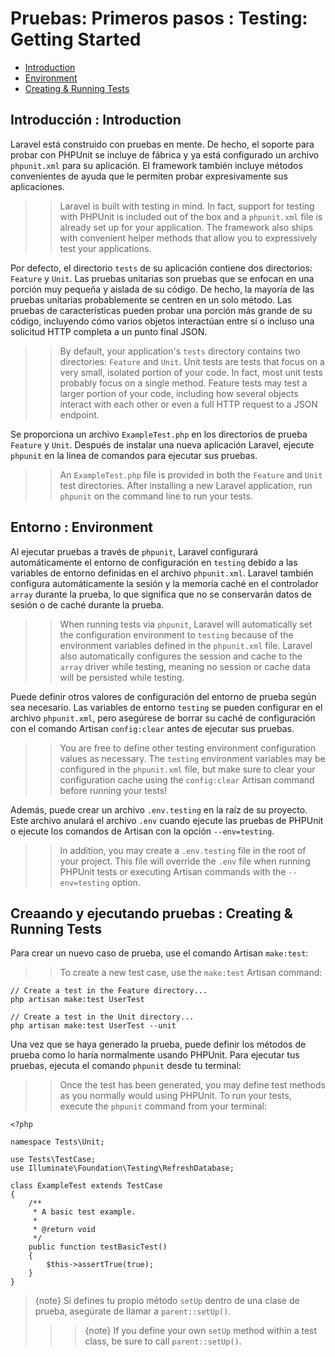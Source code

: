 # Pruebas: Primeros pasos : Testing: Getting Started

- [Introduction](#introduction)
- [Environment](#environment)
- [Creating & Running Tests](#creating-and-running-tests)

<a name="introduction"></a>
## Introducción : Introduction

Laravel está construido con pruebas en mente. De hecho, el soporte para probar con PHPUnit se incluye de fábrica y ya está configurado un archivo `phpunit.xml` para su aplicación. El framework también incluye métodos convenientes de ayuda que le permiten probar expresivamente sus aplicaciones.
> > Laravel is built with testing in mind. In fact, support for testing with PHPUnit is included out of the box and a `phpunit.xml` file is already set up for your application. The framework also ships with convenient helper methods that allow you to expressively test your applications.

Por defecto, el directorio `tests` de su aplicación contiene dos directorios: `Feature` y `Unit`. Las pruebas unitarias son pruebas que se enfocan en una porción muy pequeña y aislada de su código. De hecho, la mayoría de las pruebas unitarias probablemente se centren en un solo método. Las pruebas de características pueden probar una porción más grande de su código, incluyendo cómo varios objetos interactúan entre sí o incluso una solicitud HTTP completa a un punto final JSON.
> > By default, your application's `tests` directory contains two directories: `Feature` and `Unit`. Unit tests are tests that focus on a very small, isolated portion of your code. In fact, most unit tests probably focus on a single method. Feature tests may test a larger portion of your code, including how several objects interact with each other or even a full HTTP request to a JSON endpoint.

Se proporciona un archivo `ExampleTest.php` en los directorios de prueba `Feature` y `Unit`. Después de instalar una nueva aplicación Laravel, ejecute `phpunit` en la línea de comandos para ejecutar sus pruebas.
> > An `ExampleTest.php` file is provided in both the `Feature` and `Unit` test directories. After installing a new Laravel application, run `phpunit` on the command line to run your tests.

<a name="environment"></a>
## Entorno : Environment

Al ejecutar pruebas a través de `phpunit`, Laravel configurará automáticamente el entorno de configuración en `testing` debido a las variables de entorno definidas en el archivo `phpunit.xml`. Laravel también configura automáticamente la sesión y la memoria caché en el controlador `array` durante la prueba, lo que significa que no se conservarán datos de sesión o de caché durante la prueba.
> > When running tests via `phpunit`, Laravel will automatically set the configuration environment to `testing` because of the environment variables defined in the `phpunit.xml` file. Laravel also automatically configures the session and cache to the `array` driver while testing, meaning no session or cache data will be persisted while testing.

Puede definir otros valores de configuración del entorno de prueba según sea necesario. Las variables de entorno `testing` se pueden configurar en el archivo `phpunit.xml`, pero asegúrese de borrar su caché de configuración con el comando Artisan `config:clear` antes de ejecutar sus pruebas.
> > You are free to define other testing environment configuration values as necessary. The `testing` environment variables may be configured in the `phpunit.xml` file, but make sure to clear your configuration cache using the `config:clear` Artisan command before running your tests!

Además, puede crear un archivo `.env.testing` en la raíz de su proyecto. Este archivo anulará el archivo `.env` cuando ejecute las pruebas de PHPUnit o ejecute los comandos de Artisan con la opción `--env=testing`.
> > In addition, you may create a `.env.testing` file in the root of your project. This file will override the `.env` file when running PHPUnit tests or executing Artisan commands with the `--env=testing` option.

<a name="creating-and-running-tests"></a>
## Creaando y ejecutando pruebas : Creating & Running Tests

Para crear un nuevo caso de prueba, use el comando Artisan `make:test`:
> > To create a new test case, use the `make:test` Artisan command:

    // Create a test in the Feature directory...
    php artisan make:test UserTest

    // Create a test in the Unit directory...
    php artisan make:test UserTest --unit

Una vez que se haya generado la prueba, puede definir los métodos de prueba como lo haría normalmente usando PHPUnit. Para ejecutar tus pruebas, ejecuta el comando `phpunit` desde tu terminal:
> > Once the test has been generated, you may define test methods as you normally would using PHPUnit. To run your tests, execute the `phpunit` command from your terminal:

    <?php

    namespace Tests\Unit;

    use Tests\TestCase;
    use Illuminate\Foundation\Testing\RefreshDatabase;

    class ExampleTest extends TestCase
    {
        /**
         * A basic test example.
         *
         * @return void
         */
        public function testBasicTest()
        {
            $this->assertTrue(true);
        }
    }

> {note} Si defines tu propio método `setUp` dentro de una clase de prueba, asegúrate de llamar a `parent::setUp()`.
> > > {note} If you define your own `setUp` method within a test class, be sure to call `parent::setUp()`.
